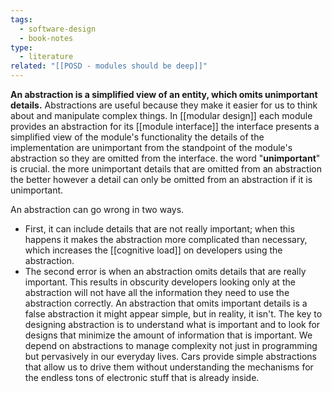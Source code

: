 ```yaml
---
tags:
  - software-design
  - book-notes
type:
  - literature
related: "[[POSD - modules should be deep]]"
---
```

**An abstraction is a simplified view of an entity, which omits unimportant details.**
Abstractions are useful because they make it easier for us to think about and manipulate complex things. In [[modular design]] each module provides an abstraction for its [[module interface]] the interface presents a simplified view of the module's functionality the details of the implementation are unimportant from the standpoint of the module's abstraction so they are omitted from the interface.
the word "**unimportant**" is crucial. the more unimportant details that are omitted from an abstraction the better however a detail can only be omitted from an abstraction if it is unimportant.

An abstraction can go wrong in two ways.
- First, it can include details that are not really important; when this happens it makes the abstraction more complicated than necessary, which increases the [[cognitive load]] on developers using the abstraction.
- The second error is when an abstraction omits details that are really important. This results in obscurity developers looking only at the abstraction will not have all the information they need to use the abstraction correctly. An abstraction that omits important details is a false abstraction it might appear simple, but in reality, it isn't.
The key to designing abstraction is to understand what is important and to look for designs that minimize the amount of information that is important.
We depend on abstractions to manage complexity not just in programming but pervasively in our everyday lives. Cars provide simple abstractions that allow us to drive them without understanding the mechanisms for the endless tons of electronic stuff that is already inside.